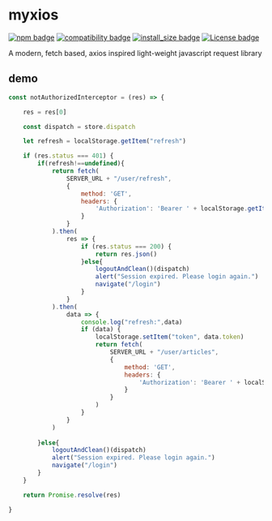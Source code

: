 # myxios
[![npm badge](https://img.shields.io/badge/npm-0.0.1-blue.svg)](https://shields.io/)
[![compatibility badge](https://img.shields.io/badge/compatibility->=ES6-blue.svg)](https://shields.io/)
[![install_size badge](https://img.shields.io/badge/install_size-7.18_kB-blue.svg)](https://shields.io/)
[![License badge](https://img.shields.io/badge/License-Apache2.0-<COLOR>.svg)](https://shields.io/)

A modern, fetch based, axios inspired light-weight javascript request library

## demo
```js
const notAuthorizedInterceptor = (res) => {

    res = res[0]

    const dispatch = store.dispatch

    let refresh = localStorage.getItem("refresh")

    if (res.status === 401) {
        if(refresh!==undefined){
            return fetch(
                SERVER_URL + "/user/refresh",
                {
                    method: 'GET',
                    headers: {
                        'Authorization': 'Bearer ' + localStorage.getItem('refresh')
                    }
                }
            ).then(
                res => {
                    if (res.status === 200) {
                        return res.json()
                    }else{
                        logoutAndClean()(dispatch)
                        alert("Session expired. Please login again.")
                        navigate("/login")
                    }
                }
            ).then(
                data => {
                    console.log("refresh:",data)
                    if (data) {
                        localStorage.setItem("token", data.token)
                        return fetch(
                            SERVER_URL + "/user/articles",
                            {
                                method: 'GET',
                                headers: {
                                    'Authorization': 'Bearer ' + localStorage.getItem('token')
                                }
                            }
                        )             
                    }
                }
            )
        
        }else{
            logoutAndClean()(dispatch)
            alert("Session expired. Please login again.")
            navigate("/login")
        }
    }

    return Promise.resolve(res)

}
```